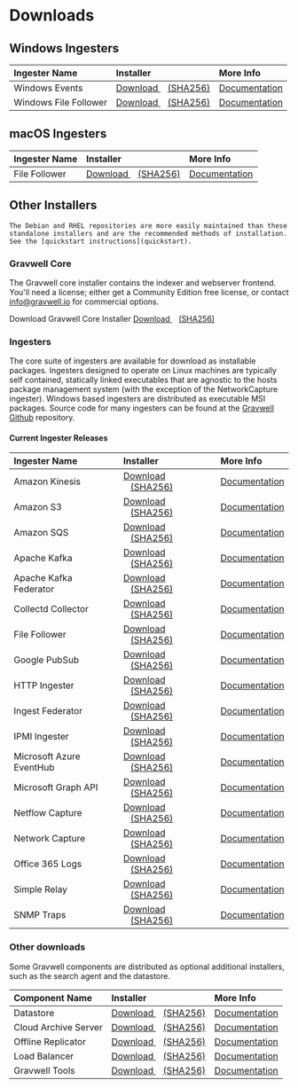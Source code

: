 # Downloads

## Windows Ingesters

| Ingester Name | Installer    | More Info |
| :------------ | :----------- | :-------- |
| Windows Events | <a data-bs-custom-class="hash-popover" href="https://update.gravwell.io/archive/5.6.9/installers/gravwell_win_events_5.6.9.1.msi">Download <i class="fa-solid fa-download"></i></a>&nbsp;&nbsp;&nbsp;<a data-bs-custom-class="hash-popover" href="javascript:void(0);" data-bs-toggle="popover" data-bs-placement="bottom" data-bs-html="true" data-bs-content='<code class="docutils literal notranslate"><span class="pre">f2c0232256d9a1d1a0877a3bbe0bac9c2cf30d13d9e051117f0cf6939ad6e4e7</span></code>'>(SHA256)</a> | [Documentation](/ingesters/winevent) |
| Windows File Follower | <a data-bs-custom-class="hash-popover" href="https://update.gravwell.io/archive/5.6.9/installers/gravwell_file_follow_5.6.9.1.msi">Download <i class="fa-solid fa-download"></i></a>&nbsp;&nbsp;&nbsp;<a data-bs-custom-class="hash-popover" href="javascript:void(0);" data-bs-toggle="popover" data-bs-placement="bottom" data-bs-html="true" data-bs-content='<code class="docutils literal notranslate"><span class="pre">a822ee29206d66d5034dcae3c1a0e5827caf2dd147824e3ea65c4f000d92004a</span></code>'>(SHA256)</a> | [Documentation](/ingesters/win_file_follow) |

## macOS Ingesters

| Ingester Name | Installer    | More Info |
| :------------ | :----------- | :-------- |
| File Follower | <a data-bs-custom-class="hash-popover" href="https://update.gravwell.io/archive/5.6.9/installers/GravwellFileFollower-5.6.9.pkg">Download <i class="fa-solid fa-download"></i></a>&nbsp;&nbsp;&nbsp;<a data-bs-custom-class="hash-popover" href="javascript:void\(0\)" data-bs-toggle="popover" data-bs-placement="bottom" data-bs-html="true" data-bs-content='<code class="docutils literal notranslate"><span class="pre">e0467d510a2c443f27a980c639beab3ba27e656a83db64885deabea2e01ae849</span></code>'>(SHA256)</a> | [Documentation](/ingesters/file_follow) |

## Other Installers

```{attention}
The Debian and RHEL repositories are more easily maintained than these standalone installers and are the recommended methods of installation. See the [quickstart instructions](quickstart).
```

### Gravwell Core

The Gravwell core installer contains the indexer and webserver frontend. You'll need a license; either get a Community Edition free license, or contact info@gravwell.io for commercial options.

Download Gravwell Core Installer <a data-bs-custom-class="hash-popover" href="https://update.gravwell.io/archive/5.6.9/installers/gravwell_5.6.9.sh">Download <i class="fa-solid fa-download"></i></a>&nbsp;&nbsp;&nbsp;<a data-bs-custom-class="hash-popover" href="javascript:void(0);" data-bs-toggle="popover" data-bs-placement="bottom" data-bs-html="true" data-bs-content='<code class="docutils literal notranslate"><span class="pre">3e6f7114e041ed8b9cbab706f738a839614b3a7e57b4cb43b5bdbe7bc7212975</span></code>'>(SHA256)</a>

### Ingesters

The core suite of ingesters are available for download as installable packages.  Ingesters designed to operate on Linux machines are typically self contained, statically linked executables that are agnostic to the hosts package management system (with the exception of the NetworkCapture ingester).  Windows based ingesters are distributed as executable MSI packages.  Source code for many ingesters can be found at the [Gravwell Github](https://github.com/gravwell/gravwell/tree/master/ingesters) repository.

#### Current Ingester Releases
| Ingester Name | Installer    | More Info |
| :------------ | :----------- | :-------- |
| Amazon Kinesis | <a data-bs-custom-class="hash-popover" href="https://update.gravwell.io/archive/5.6.9/installers/gravwell_kinesis_ingest_installer_5.6.9.sh">Download <i class="fa-solid fa-download"></i></a>&nbsp;&nbsp;&nbsp;<a data-bs-custom-class="hash-popover" href="javascript:void(0);" data-bs-toggle="popover" data-bs-placement="bottom" data-bs-html="true" data-bs-content='<code class="docutils literal notranslate"><span class="pre">9059b735534ec2168b30b9058ffd26f77cf9461bc5d50febef9d556a0106bf6f</span></code>'>(SHA256)</a> | [Documentation](/ingesters/kinesis)|
| Amazon S3 | <a data-bs-custom-class="hash-popover" href="https://update.gravwell.io/archive/5.6.9/installers/gravwell_s3_ingest_installer_5.6.9.sh">Download <i class="fa-solid fa-download"></i></a>&nbsp;&nbsp;&nbsp;<a data-bs-custom-class="hash-popover" href="javascript:void(0);" data-bs-toggle="popover" data-bs-placement="bottom" data-bs-html="true" data-bs-content='<code class="docutils literal notranslate"><span class="pre">c1ef411a0ddd5a4c8256ff494efa2cbd5242909b0c779d5eb5d336a6c5c6bc31</span></code>'>(SHA256)</a> | [Documentation](/ingesters/s3)|
| Amazon SQS | <a data-bs-custom-class="hash-popover" href="https://update.gravwell.io/archive/5.6.9/installers/gravwell_sqs_ingest_installer_5.6.9.sh">Download <i class="fa-solid fa-download"></i></a>&nbsp;&nbsp;&nbsp;<a data-bs-custom-class="hash-popover" href="javascript:void(0);" data-bs-toggle="popover" data-bs-placement="bottom" data-bs-html="true" data-bs-content='<code class="docutils literal notranslate"><span class="pre">a9de4dbd9534396ad304d716d519a419bfd676efee062983a8b511add25aa5df</span></code>'>(SHA256)</a> | [Documentation](/ingesters/sqs)|
| Apache Kafka | <a data-bs-custom-class="hash-popover" href="https://update.gravwell.io/archive/5.6.9/installers/gravwell_kafka_installer_5.6.9.sh">Download <i class="fa-solid fa-download"></i></a>&nbsp;&nbsp;&nbsp;<a data-bs-custom-class="hash-popover" href="javascript:void(0);" data-bs-toggle="popover" data-bs-placement="bottom" data-bs-html="true" data-bs-content='<code class="docutils literal notranslate"><span class="pre">af0efdfb2c81564d2f379691b5e3e2ffa2f6147d706042520950a854edeb5026</span></code>'>(SHA256)</a> | [Documentation](/ingesters/kafka)|
| Apache Kafka Federator | <a data-bs-custom-class="hash-popover" href="https://update.gravwell.io/archive/5.6.9/installers/gravwell_kafka_federator_installer_5.6.9.sh">Download <i class="fa-solid fa-download"></i></a>&nbsp;&nbsp;&nbsp;<a data-bs-custom-class="hash-popover" href="javascript:void(0);" data-bs-toggle="popover" data-bs-placement="bottom" data-bs-html="true" data-bs-content='<code class="docutils literal notranslate"><span class="pre">dd58576324f1733d45e16c48ce5244cc2f34643b267e10cfba8aadb45becc17a</span></code>'>(SHA256)</a> | [Documentation](/ingesters/federators/kafkafederator)|
| Collectd Collector | <a data-bs-custom-class="hash-popover" href="https://update.gravwell.io/archive/5.6.9/installers/gravwell_collectd_installer_5.6.9.sh">Download <i class="fa-solid fa-download"></i></a>&nbsp;&nbsp;&nbsp;<a data-bs-custom-class="hash-popover" href="javascript:void(0);" data-bs-toggle="popover" data-bs-placement="bottom" data-bs-html="true" data-bs-content='<code class="docutils literal notranslate"><span class="pre">3d9057bf8a2bebc2cb1ad9b93cda813b7bd0950159a07cf472ca5e27253bc454</span></code>'>(SHA256)</a> | [Documentation](/ingesters/collectd) |
| File Follower | <a data-bs-custom-class="hash-popover" href="https://update.gravwell.io/archive/5.6.9/installers/gravwell_file_follow_installer_5.6.9.sh">Download <i class="fa-solid fa-download"></i></a>&nbsp;&nbsp;&nbsp;<a data-bs-custom-class="hash-popover" href="javascript:void(0);" data-bs-toggle="popover" data-bs-placement="bottom" data-bs-html="true" data-bs-content='<code class="docutils literal notranslate"><span class="pre">c4a55873fe3b4e9c697df74b193d1ac6a38bcde91a8d7c95515aaafb84ff4e62</span></code>'>(SHA256)</a> | [Documentation](/ingesters/file_follow) |
| Google PubSub | <a data-bs-custom-class="hash-popover" href="https://update.gravwell.io/archive/5.6.9/installers/gravwell_pubsub_ingest_installer_5.6.9.sh">Download <i class="fa-solid fa-download"></i></a>&nbsp;&nbsp;&nbsp;<a data-bs-custom-class="hash-popover" href="javascript:void(0);" data-bs-toggle="popover" data-bs-placement="bottom" data-bs-html="true" data-bs-content='<code class="docutils literal notranslate"><span class="pre">990b971081795519626aa1d9306cfb1370e9a6a15aacb33ce708efbf00847b13</span></code>'>(SHA256)</a> | [Documentation](/ingesters/pubsub)|
| HTTP Ingester | <a data-bs-custom-class="hash-popover" href="https://update.gravwell.io/archive/5.6.9/installers/gravwell_http_ingester_installer_5.6.9.sh">Download <i class="fa-solid fa-download"></i></a>&nbsp;&nbsp;&nbsp;<a data-bs-custom-class="hash-popover" href="javascript:void(0);" data-bs-toggle="popover" data-bs-placement="bottom" data-bs-html="true" data-bs-content='<code class="docutils literal notranslate"><span class="pre">f63adeb5c7bcdc56cac35a4c3a7aca7d50946fb3b45d196d935ffebaa002a9ce</span></code>'>(SHA256)</a> | [Documentation](/ingesters/http) |
| Ingest Federator | <a data-bs-custom-class="hash-popover" href="https://update.gravwell.io/archive/5.6.9/installers/gravwell_federator_installer_5.6.9.sh">Download <i class="fa-solid fa-download"></i></a>&nbsp;&nbsp;&nbsp;<a data-bs-custom-class="hash-popover" href="javascript:void(0);" data-bs-toggle="popover" data-bs-placement="bottom" data-bs-html="true" data-bs-content='<code class="docutils literal notranslate"><span class="pre">2db4fca49a74addd093f2d194f60c416900bf75a80b44be19d0633ea964cea17</span></code>'>(SHA256)</a> | [Documentation](/ingesters/federators/federator) |
| IPMI Ingester | <a data-bs-custom-class="hash-popover" href="https://update.gravwell.io/archive/5.6.9/installers/gravwell_ipmi_installer_5.6.9.sh">Download <i class="fa-solid fa-download"></i></a>&nbsp;&nbsp;&nbsp;<a data-bs-custom-class="hash-popover" href="javascript:void(0);" data-bs-toggle="popover" data-bs-placement="bottom" data-bs-html="true" data-bs-content='<code class="docutils literal notranslate"><span class="pre">9f875793feb60fc758043bdb9b7bb8dc36840ec551992c8c68685fb5e3faf685</span></code>'>(SHA256)</a> | [Documentation](/ingesters/ipmi)|
| Microsoft Azure EventHub | <a data-bs-custom-class="hash-popover" href="https://update.gravwell.io/archive/5.6.9/installers/gravwell_azure_event_hubs_ingest_installer_5.6.9.sh">Download <i class="fa-solid fa-download"></i></a>&nbsp;&nbsp;&nbsp;<a data-bs-custom-class="hash-popover" href="javascript:void(0);" data-bs-toggle="popover" data-bs-placement="bottom" data-bs-html="true" data-bs-content='<code class="docutils literal notranslate"><span class="pre">1a8b4c1f6aaa2aee9f6f6165ac181ea5bb4e8c03c30ebdb68fe5712d0d8ee2f0</span></code>'>(SHA256)</a> | [Documentation](/ingesters/eventhubs)|
| Microsoft Graph API | <a data-bs-custom-class="hash-popover" href="https://update.gravwell.io/archive/5.6.9/installers/gravwell_msgraph_installer_5.6.9.sh">Download <i class="fa-solid fa-download"></i></a>&nbsp;&nbsp;&nbsp;<a data-bs-custom-class="hash-popover" href="javascript:void(0);" data-bs-toggle="popover" data-bs-placement="bottom" data-bs-html="true" data-bs-content='<code class="docutils literal notranslate"><span class="pre">486596a8879dfb512be132272fe8bdf6f25215aceebf4dd556a962f6da1b2a51</span></code>'>(SHA256)</a> | [Documentation](/ingesters/msg)|
| Netflow Capture | <a data-bs-custom-class="hash-popover" href="http://update.gravwell.io/archive/5.6.9/installers/gravwell_netflow_capture_installer_5.6.9.sh">Download <i class="fa-solid fa-download"></i></a>&nbsp;&nbsp;&nbsp;<a data-bs-custom-class="hash-popover" href="javascript:void(0);" data-bs-toggle="popover" data-bs-placement="bottom" data-bs-html="true" data-bs-content='<code class="docutils literal notranslate"><span class="pre">f372c253b4c8a48529a867d83ab74d3793f7da0a9498e363dc73b3609e227cd3</span></code>'>(SHA256)</a> | [Documentation](/ingesters/netflow) |
| Network Capture | <a data-bs-custom-class="hash-popover" href="https://update.gravwell.io/archive/5.6.9/installers/gravwell_network_capture_installer_5.6.9.sh">Download <i class="fa-solid fa-download"></i></a>&nbsp;&nbsp;&nbsp;<a data-bs-custom-class="hash-popover" href="javascript:void(0);" data-bs-toggle="popover" data-bs-placement="bottom" data-bs-html="true" data-bs-content='<code class="docutils literal notranslate"><span class="pre">e91e11a79aef35e2d7868a8e11146c574a46bc3d1f906cc3bf6e31e507e03258</span></code>'>(SHA256)</a> | [Documentation](/ingesters/pcap) |
| Office 365 Logs | <a data-bs-custom-class="hash-popover" href="https://update.gravwell.io/archive/5.6.9/installers/gravwell_o365_installer_5.6.9.sh">Download <i class="fa-solid fa-download"></i></a>&nbsp;&nbsp;&nbsp;<a data-bs-custom-class="hash-popover" href="javascript:void(0);" data-bs-toggle="popover" data-bs-placement="bottom" data-bs-html="true" data-bs-content='<code class="docutils literal notranslate"><span class="pre">33297c06964f7700d8d515f73cb32bee8cc6e9fe042a7ca8dbea862e1befabb5</span></code>'>(SHA256)</a> | [Documentation](/ingesters/o365)|
| Simple Relay | <a data-bs-custom-class="hash-popover" href="https://update.gravwell.io/archive/5.6.9/installers/gravwell_simple_relay_installer_5.6.9.sh">Download <i class="fa-solid fa-download"></i></a>&nbsp;&nbsp;&nbsp;<a data-bs-custom-class="hash-popover" href="javascript:void(0);" data-bs-toggle="popover" data-bs-placement="bottom" data-bs-html="true" data-bs-content='<code class="docutils literal notranslate"><span class="pre">17f097af05509579714e9044c5e3bb2cde76c07719446ab2f89a74a15b112b23</span></code>'>(SHA256)</a> | [Documentation](/ingesters/simple_relay)|
| SNMP Traps | <a data-bs-custom-class="hash-popover" href="https://update.gravwell.io/archive/5.6.9/installers/gravwell_snmp_ingest_installer_5.6.9.sh">Download <i class="fa-solid fa-download"></i></a>&nbsp;&nbsp;&nbsp;<a data-bs-custom-class="hash-popover" href="javascript:void(0);" data-bs-toggle="popover" data-bs-placement="bottom" data-bs-html="true" data-bs-content='<code class="docutils literal notranslate"><span class="pre">3509c63b7b021f68623ab7220c0bd5e851d3b337094f13c73e34f0ab6391304d</span></code>'>(SHA256)</a> | [Documentation](/ingesters/snmp)|

### Other downloads

Some Gravwell components are distributed as optional additional installers, such as the search agent and the datastore.

| Component Name | Installer    | More Info |
| :------------- | :----------- | :-------- |
| Datastore | <a data-bs-custom-class="hash-popover" href="https://update.gravwell.io/archive/5.6.9/installers/gravwell_datastore_installer_5.6.9.sh">Download <i class="fa-solid fa-download"></i></a>&nbsp;&nbsp;&nbsp;<a data-bs-custom-class="hash-popover" href="javascript:void(0)" data-bs-toggle="popover" data-bs-placement="bottom" data-bs-html="true" data-bs-content='<code class="docutils literal notranslate"><span class="pre">df90f07f04ec8f5a90f3ca3b6e09e5fa00847f5019f5817bc975e10e7076a27c</span></code>'>(SHA256)</a> | [Documentation](/distributed/frontend) |
| Cloud Archive Server | <a data-bs-custom-class="hash-popover" href="https://update.gravwell.io/archive/5.6.9/installers/gravwell_cloudarchive_server_installer_5.6.9.sh">Download <i class="fa-solid fa-download"></i></a>&nbsp;&nbsp;&nbsp;<a data-bs-custom-class="hash-popover" href="javascript:void(0)" data-bs-toggle="popover" data-bs-placement="bottom" data-bs-html="true" data-bs-content='<code class="docutils literal notranslate"><span class="pre">49d7f090facb3ef98aaabc7cee046a4a027fe9bdcf6d376edb8858d73c3e3e58</span></code>'>(SHA256)</a> | [Documentation](/configuration/archive) |
| Offline Replicator | <a data-bs-custom-class="hash-popover" href="https://update.gravwell.io/archive/5.6.9/installers/gravwell_offline_replication_installer_5.6.9.sh">Download <i class="fa-solid fa-download"></i></a>&nbsp;&nbsp;&nbsp;<a data-bs-custom-class="hash-popover" href="javascript:void(0)" data-bs-toggle="popover" data-bs-placement="bottom" data-bs-html="true" data-bs-content='<code class="docutils literal notranslate"><span class="pre">b2478be49921d35a40cb577d98eb0bb0de777c521e9e89bab82d0e82ca7c13cf</span></code>'>(SHA256)</a> | [Documentation](/configuration/replication) |
| Load Balancer | <a data-bs-custom-class="hash-popover" href="https://update.gravwell.io/archive/5.6.9/installers/gravwell_loadbalancer_installer_5.6.9.sh">Download <i class="fa-solid fa-download"></i></a>&nbsp;&nbsp;&nbsp;<a data-bs-custom-class="hash-popover" href="javascript:void(0)" data-bs-toggle="popover" data-bs-placement="bottom" data-bs-html="true" data-bs-content='<code class="docutils literal notranslate"><span class="pre">c9321e8de28166a76f72e52cf9ebdad5289dfbc09595edc881c0e8cbf685dc1e</span></code>'>(SHA256)</a> | [Documentation](/distributed/loadbalancer) |
| Gravwell Tools | <a data-bs-custom-class="hash-popover" href="https://update.gravwell.io/archive/5.6.9/installers/gravwell_tools_5.6.9.sh">Download <i class="fa-solid fa-download"></i></a>&nbsp;&nbsp;&nbsp;<a data-bs-custom-class="hash-popover" href="javascript:void(0)" data-bs-toggle="popover" data-bs-placement="bottom" data-bs-html="true" data-bs-content='<code class="docutils literal notranslate"><span class="pre">a937d4412a7e4ba7648c15b0e6ebccacaeb40cee27c210376fb611e8d82b1265</span></code>'>(SHA256)</a> | [Documentation](/tools/tools)|
